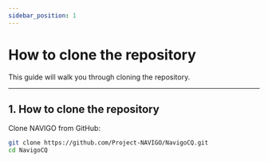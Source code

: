 ```yaml
---
sidebar_position: 1
---
```


# How to clone the repository
This guide will walk you through cloning the repository.

---

## 1. How to clone the repository

Clone NAVIGO from GitHub:

```bash title="Clone the repository"
git clone https://github.com/Project-NAVIGO/NavigoCQ.git
cd NavigoCQ
